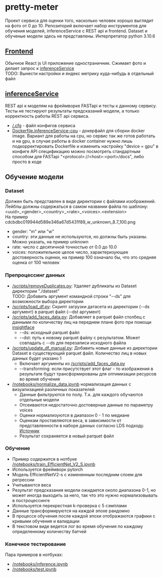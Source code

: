 # pretty-meter
Проект сервиса для оценки того, насколько человек хорошо выглядит на фото от 0 до 10. Репозиторий включает набор инструментов для обучения моделей, inferenceService с REST api и frontend. Dataset и обученые модели здесь не представлены. Интерпретатор python 3.10.6

## [Frontend](/frontend)
Обычное React js UI приложение одностраничник. Сжимает фото и делает запрос к [inferenceService](/inferenceService)  
TODO: Вынести настройки и яндекс метрику куда-нибудь в отдельный файл

## [inferenceService](/inferenceService)
REST api к моделям на фреймворке FASTapi и тесты к данному сервису. Тесты не тестируют результаты предсказаний модели, а только корректность работы REST api сервиса.
  - [/.cfg](/.cfg) - файл конфигов сервиса
  - [Dockerfile.inferenceService-cpu](/Dockerfile.inferenceService-cpu) - докерфайл для сборки docker image. Вариант для работы на cpu, но сервис так же готов работать и на gpu, в случае работы в docker container нужно лишь подкорректировать Dockerfile и изменить настройку "device = gpu" в конфиге
API спецификацию можно посмотреть стандартным способом для FASTapi "\<protocol\>://\<host\>:\<port\>/docs", либо просто в коде

## Обучение модели
### Dataset
Должен быть представлен в виде директории с файлами изображений. Лейблы должны содержаться в самом названии файла по шаблону:
  \<uuid\>\_\<gender\>\_\<country\>\_\<rate\>\_\<voices\>.\<extension\>  
На пример cdcbdbc019944d589e346a67d5431f89_w_unknown_8.7_100.png
- gender: "m" или "w"
- country: эти данные не используются, но должны быть указаны. Можно указать, на пример unknown
- rate: число с десятичной точностью от 0.0 до 10.0
- voices: положительное целое число, характеризующее достоверность оценки, на пример 100 означало бы, что это средняя оценка от 100 человек
### Препроцессинг данных
- [/scripts/removeDuplicates.py](/scripts/removeDuplicates.py): Удаляет дубликаты из Dataset директории "./dataset"  
TODO: Добавить аргумент командной строки "--ds" для возможности выбора директории
- [/scripts/load_df.py](/scripts/load_df.py): Скрипт загрузки датасета из директории (--ds аргумент) в parquet файл (--dst аргумент)
- [/scripts/add_faces_data.py](/scripts/add_faces_data.py): Добавляет в parquet файл столбец с данными по количеству лиц на переднем плане фото при помощи [insightface](https://github.com/deepinsight/insightface)
  - --ds: исходный parquet файл
  - --dst: путь к новому parquet файлу с результатом. Может совпадать с --ds для перезаписи исходного файла
- [/scripts/update_df_manual.py](/scripts/update_df_manual.py): Добавить новые данные из директории Dataset в существующий parquet файл. Количество лиц в новых данных будет указано 1
  - Включает аргументы из [/scripts/add_faces_data.py](/scripts/add_faces_data.py)
  - --transforming: если присутствует этот флаг - то изображения в результате будут трансформированы для оптимизации ресурсов во время обучения
- [/notebooks/normalize_data.ipynb](/notebooks/normalize_data.ipynb) нормализация данных с визуализацией различных показателей
  - Данные фильтруются по полу. Т.к. для каждого обучаются отдельные модели
  - Отсеиваются недостаточно достоверные данные по параметру voices
  - Оценки нормализуются в диапазон 0 - 1 по медиане
  - Оценкам проставляются веса, в зависимости от представленности в наборе данных согласно LDS подходу. [Источник](https://github.com/YyzHarry/imbalanced-regression)
  - Результат сохраняется в новый parquet файл
### Обучение
- Пример содержится в нотбуке [/notebooks/train_EfficientNet_V2_S.ipynb](/notebooks/train_EfficientNet_V2_S.ipynb)
- Используется фреймворк pytorch
- Модель EfficientNetV2-s с измененным последним слоем для регрессии
- Учитываются веса
- Результат предсказания модели ожидается около диапазона 0-1, но может иногда выходить за него, так что это нужно нормализовывать в построцессинге
- Используется перекрестная k-проверка с 5 сэмплами
- Данные трансформируются на каждой эпохе рандомно
- В процессе обучения после каждой эпохи отображаются графики с кривыми обучения и валидации
- В текстовом виде ведется лог во время обучения по каждому определенному количеству батчей
### Конечное тестирование
Пара примеров в нотбуках:
- [/notebooks/inference.ipynb](/notebooks/inference.ipynb)
- [/notebooks/test.ipynb](/notebooks/test.ipynb)
